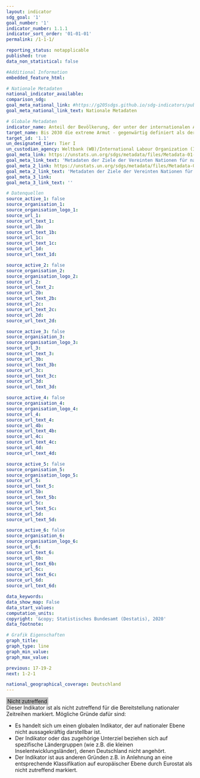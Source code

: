 ```yaml
---
layout: indicator
sdg_goal: '1'
goal_number: '1'
indicator_number: 1.1.1
indicator_sort_order: '01-01-01'
permalink: /1-1-1/

reporting_status: notapplicable
published: true
data_non_statistical: false

#Additional Information
embedded_feature_html: 

# Nationale Metadaten
national_indicator_available: 
comparison_sdg: 
goal_meta_national_link: #https://g205sdgs.github.io/sdg-indicators/public/MetaDe/1.1.1.pdf
goal_meta_national_link_text: Nationale Metadaten

# Globale Metadaten
indicator_name: Anteil der Bevölkerung, der unter der internationalen Armutsgrenze lebt, nach Geschlecht, Alter, Beschäftigungsstatus und geografischem Standort (städtisch/ ländlich)
target_name: Bis 2030 die extreme Armut - gegenwärtig definiert als der Anteil der Menschen, die mit weniger als 1,25 Dollar pro Tag auskommen müssen - für alle Menschen überall auf der Welt beseitigen
target_id: '1.1'
un_designated_tier: Tier I
un_custodian_agency: Weltbank (WB)/International Labour Organization (ILO)
goal_meta_link: https://unstats.un.org/sdgs/metadata/files/Metadata-01-01-01a.pdf
goal_meta_link_text: 'Metadaten der Ziele der Vereinten Nationen für nachhaltige Entwicklung (Custodian Agency: World Bank (WB))'
goal_meta_2_link: https://unstats.un.org/sdgs/metadata/files/Metadata-01-01-01b.pdf
goal_meta_2_link_text: 'Metadaten der Ziele der Vereinten Nationen für nachhaltige Entwicklung (Custodian Agency: International Labour Organization (ILO))'
goal_meta_3_link: 
goal_meta_3_link_text: ''

# Datenquellen
source_active_1: false
source_organisation_1: 
source_organisation_logo_1: 
source_url_1: 
source_url_text_1: 
source_url_1b: 
source_url_text_1b: 
source_url_1c: 
source_url_text_1c: 
source_url_1d: 
source_url_text_1d: 

source_active_2: false
source_organisation_2: 
source_organisation_logo_2: 
source_url_2: 
source_url_text_2: 
source_url_2b: 
source_url_text_2b: 
source_url_2c: 
source_url_text_2c: 
source_url_2d: 
source_url_text_2d: 

source_active_3: false
source_organisation_3: 
source_organisation_logo_3: 
source_url_3: 
source_url_text_3: 
source_url_3b: 
source_url_text_3b: 
source_url_3c: 
source_url_text_3c: 
source_url_3d: 
source_url_text_3d: 

source_active_4: false
source_organisation_4: 
source_organisation_logo_4: 
source_url_4: 
source_url_text_4: 
source_url_4b: 
source_url_text_4b: 
source_url_4c: 
source_url_text_4c: 
source_url_4d: 
source_url_text_4d: 

source_active_5: false
source_organisation_5: 
source_organisation_logo_5: 
source_url_5: 
source_url_text_5: 
source_url_5b: 
source_url_text_5b: 
source_url_5c: 
source_url_text_5c: 
source_url_5d: 
source_url_text_5d: 

source_active_6: false
source_organisation_6: 
source_organisation_logo_6: 
source_url_6: 
source_url_text_6: 
source_url_6b: 
source_url_text_6b: 
source_url_6c: 
source_url_text_6c: 
source_url_6d: 
source_url_text_6d: 

data_keywords: 
data_show_map: False
data_start_values: 
computation_units: 
copyright: '&copy; Statistisches Bundesamt (Destatis), 2020'
data_footnote: 

# Grafik Eigenschaften
graph_title: 
graph_type: line
graph_min_value: 
graph_max_value: 

previous: 17-19-2
next: 1-2-1

national_geographical_coverage: Deutschland
---
```


<span style="background-color:#B7B7B7;padding-bottom: 1px;padding-top: 2px;padding-left: 3px;padding-right: 3px;"> Nicht zutreffend </span><br>
Dieser Indikator ist als nicht zutreffend für die Bereitstellung nationaler Zeitreihen markiert. Mögliche Gründe dafür sind:
-	Es handelt sich um einen globalen Indikator, der auf nationaler Ebene nicht aussagekräftig darstellbar ist.
-	Der Indikator oder das zugehörige Unterziel beziehen sich auf spezifische Ländergruppen  (wie z.B. die kleinen Inselentwicklungsländer), denen Deutschland nicht angehört.
-	Der Indikator ist aus anderen Gründen z.B. in Anlehnung an eine entsprechende Klassifikation auf europäischer Ebene durch Eurostat als nicht zutreffend markiert.